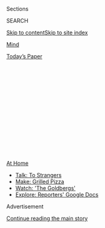 <div id="app">

<div>

<div>

<div>

<div class="NYTAppHideMasthead css-1q2w90k e1suatyy0">

<div class="section css-ui9rw0 e1suatyy2">

<div class="css-eph4ug er09x8g0">

<div class="css-6n7j50">

</div>

<span class="css-1dv1kvn">Sections</span>

<div class="css-10488qs">

<span class="css-1dv1kvn">SEARCH</span>

</div>

[Skip to content](#site-content)[Skip to site
index](#site-index)

</div>

<div id="masthead-section-label" class="css-1wr3we4 eaxe0e00">

[Mind](https://www.nytimes.com/section/well/mind)

</div>

<div class="css-10698na e1huz5gh0">

</div>

</div>

<div id="masthead-bar-one" class="section hasLinks css-15hmgas e1csuq9d3">

<div class="css-uqyvli e1csuq9d0">

</div>

<div class="css-1uqjmks e1csuq9d1">

</div>

<div class="css-9e9ivx">

[](https://myaccount.nytimes.com/auth/login?response_type=cookie&client_id=vi)

</div>

<div class="css-1bvtpon e1csuq9d2">

[Today’s
Paper](https://www.nytimes.com/section/todayspaper)

</div>

</div>

</div>

</div>

<div data-aria-hidden="false">

<div id="site-content" data-role="main">

<div>

<div class="css-1aor85t" style="opacity:0.000000001;z-index:-1;visibility:hidden">

<div class="css-1hqnpie">

<div class="css-epjblv">

<span class="css-17xtcya">[Mind](/section/well/mind)</span><span class="css-x15j1o">|</span><span class="css-fwqvlz">Pandemic
Loneliness in Late
Life</span>

</div>

<div class="css-k008qs">

<div class="css-1iwv8en">

<span class="css-18z7m18"></span>

<div>

</div>

</div>

<span class="css-1n6z4y">https://nyti.ms/2X7URdu</span>

<div class="css-1705lsu">

<div class="css-4xjgmj">

<div class="css-4skfbu" data-role="toolbar" data-aria-label="Social Media Share buttons, Save button, and Comments Panel with current comment count" data-testid="share-tools">

  - 
  - 
  - 
  - 
    
    <div class="css-6n7j50">
    
    </div>

  - 
  - 

</div>

</div>

</div>

</div>

</div>

</div>

<div id="NYT_TOP_BANNER_REGION" class="css-13pd83m">

<div>

<div id="maps-athome-menu" class="section interactive-content interactive-size-medium css-1edisqu">

<div class="css-17ih8de interactive-body">

<div class="at-home-nav__innerContainer">

<div class="at-home-nav__title">

[At
Home](https://www.nytimes.com/spotlight/at-home?action=click&pgtype=Article&state=default&region=TOP_BANNER&context=at_home_menu)

</div>

  - [Talk: To
    Strangers](https://www.nytimes.com/2020/08/03/well/family/the-benefits-of-talking-to-strangers.html?action=click&pgtype=Article&state=default&region=TOP_BANNER&context=at_home_menu)
  - [Make: Grilled
    Pizza](https://www.nytimes.com/2020/08/01/at-home/coronavirus-make-pizza-on-a-grill.html?action=click&pgtype=Article&state=default&region=TOP_BANNER&context=at_home_menu)
  - [Watch: 'The
    Goldbergs'](https://www.nytimes.com/2020/07/31/arts/television/goldbergs-abc-stream.html?action=click&pgtype=Article&state=default&region=TOP_BANNER&context=at_home_menu)
  - [Explore: Reporters' Google
    Docs](https://www.nytimes.com/interactive/2020/at-home/even-more-reporters-editors-diaries-lists-recommendations.html?action=click&pgtype=Article&state=default&region=TOP_BANNER&context=at_home_menu)

</div>

</div>

</div>

</div>

</div>

<div id="top-wrapper" class="css-1sy8kpn">

<div id="top-slug" class="css-l9onyx">

Advertisement

</div>

[Continue reading the main
story](#after-top)

<div class="ad top-wrapper" style="text-align:center;height:100%;display:block;min-height:250px">

<div id="top" class="place-ad" data-position="top" data-size-key="top">

</div>

</div>

<div id="after-top">

</div>

</div>

<div>

<div id="sponsor-wrapper" class="css-1hyfx7x">

<div id="sponsor-slug" class="css-19vbshk">

Supported by

</div>

[Continue reading the main
story](#after-sponsor)

<div id="sponsor" class="ad sponsor-wrapper" style="text-align:center;height:100%;display:block">

</div>

<div id="after-sponsor">

</div>

</div>

<div class="css-186x18t">

Living with Cancer

</div>

<div class="css-1vkm6nb ehdk2mb0">

# Pandemic Loneliness in Late Life

</div>

Many seniors comply with the physical distancing and stay-at-home
orders, even as we understand that social isolation generates the lethal
byproducts of
loneliness.

<div class="css-79elbk" data-testid="photoviewer-wrapper">

<div class="css-z3e15g" data-testid="photoviewer-wrapper-hidden">

</div>

<div class="css-1a48zt4 ehw59r15" data-testid="photoviewer-children">

![<span class="css-cnj6d5 e1z0qqy90" itemprop="copyrightHolder"><span class="css-1ly73wi e1tej78p0">Credit...</span><span><span>Furze
Chan</span></span></span>](https://static01.nyt.com/images/2020/07/22/multimedia/00well-loneliness/00well-loneliness-articleLarge.jpg?quality=75&auto=webp&disable=upscale)

</div>

</div>

<div class="css-18e8msd">

<div class="css-vp77d3 epjyd6m0">

<div class="css-1baulvz">

By <span class="css-1baulvz last-byline" itemprop="name">Susan
Gubar</span>

</div>

</div>

  - July 30,
    2020

  - 
    
    <div class="css-4xjgmj">
    
    <div class="css-d8bdto" data-role="toolbar" data-aria-label="Social Media Share buttons, Save button, and Comments Panel with current comment count" data-testid="share-tools">
    
      - 
      - 
      - 
      - 
        
        <div class="css-6n7j50">
        
        </div>
    
      - 
      - 
    
    </div>
    
    </div>

</div>

</div>

<div class="section meteredContent css-1r7ky0e" name="articleBody" itemprop="articleBody">

<div class="css-1fanzo5 StoryBodyCompanionColumn">

<div class="css-53u6y8">

By the end of June, when my husband landed in the hospital, its
administrators had begun allowing one visitor per patient, much to my
relief. At 92, Don had fallen and fractured a hip. He would need an
operation and then rehab in a facility that responded to the ongoing
coronavirus by extending its ban on all visitors. This last prospect
filled me with dread.

A month earlier, Don’s sister, Mary, had fallen in Chicago and her four
daughters — scattered across the States — promptly got into their cars
to help her through the subsequent ordeal. But they spent their visits
outside a window, displaying the baked goods and flowers they would
deliver to a receptionist, miming acts of affection.

The pandemic has made isolates of the elderly. We have all read ghastly
stories about [coronavirus patients dying
alone](https://www.cnn.com/2020/03/29/world/funerals-dying-alone-coronavirus/index.html).
(I can barely wrap my mind around such a forlorn fate.) Aware that the
Covid-19 [mortality rate among the
elderly](https://www.statnews.com/2020/03/30/what-explains-coronavirus-lethality-for-elderly/)
is much higher than that of the young, many seniors comply with the
physical distancing and stay-at-home orders, even as we understand that
social isolation generates the lethal byproducts of loneliness —
depression, food and sleep disorders, anxiety, substance abuse,
self-harm — particularly for those who do not have family, friends or
neighbors to help with grocery and pharmacy runs as well as daily
communication.

Several years ago, when Don had gone through a stint in rehab for a torn
knee tendon, I understood the importance of daily contact. The second
bed in the room was empty and I could stay from 8 a.m. till 8 p.m. If he
was in pain, I could run to the nurses’ station; if he needed a warm
sweater, I could fetch one. Most of the time, I simply commiserated,
knitted and *kibitzed* to bolster his spirits.

</div>

</div>

<div class="css-1fanzo5 StoryBodyCompanionColumn">

<div class="css-53u6y8">

After that accident, we had moved to a ground-floor apartment so neither
of us would have to climb stairs. Yet even so, in his current
immobilized state, Don would not be safe at home. I therefore spent the
three days we had together in the hospital scheming to alleviate the
misery of our pending two- or three-week separation.

Virtual visits were one obvious solution; however, they pose a problem
for older people who may be technologically challenged. Don did own an
iPad; however, he had no idea how to FaceTime. We practiced in his
hospital room. There would be a landline next to his bed in rehab. Would
these two ways of chatting see us through?

It turned out that they provided anemic substitutes for the intimacy I
longed for. As is often the case in times of misfortune, troubles piled
up. When Don entered rehab, I suffered a bowel obstruction (resulting
from umpteen abdominal operations for ovarian cancer). As I fasted and
hydrated and focused on staying out of the hospital, I was reassured by
seeing his face or hearing his voice, but both phone and FaceTime
sessions precluded the tactile comfort of touch while accentuating the
distance between us. I could see only his head — if he managed to hold
the screen up properly — not his surroundings; I could hear his voice —
not see his body. Tethered to our separate devices, we could express but
not assuage the helplessness we felt at not being able to solace each
other.

In “[The Lonely
City,](https://www.nytimes.com/2016/03/20/books/review/the-lonely-city-by-olivia-laing.html)”
** a study of visual artists from Edward Hopper to Andy Warhol, Olivia
Laing characterizes loneliness as “a state of lack,” in which one
urgently *needs* to be loved, touched, held. This feeling of deficiency
can be accompanied by “hypervigilance” about social threats — especially
in those who feel shamed and unsafe because they are stigmatized for
their looks or disabilities, their race or religion or sexual
orientation. If lonely people arm themselves with expectations of
rudeness and rejection from what they perceive to be an increasingly
negative world, they grow more isolated, suspicious and withdrawn.
Accretive, “loneliness grows … like a mould or fur, a prophylactic that
inhibits contact, no matter how badly contact is desired.”

Before the epidemic, of course, many seniors found that physical or
cognitive problems, hearing or vision losses could make them feel shamed
or unsafe and thus contributed to their isolation. In late life, Don and
I certainly realized that apprehension about leaving home — because
getting out into the world is difficult and risks accidents — inhibited
our socializing.

</div>

</div>

<div class="css-1fanzo5 StoryBodyCompanionColumn">

<div class="css-53u6y8">

For many elderly people, it seems that [late-onset
agoraphobia](https://ajp.psychiatryonline.org/doi/10.1176/appi.ajp.2013.12091235)
has been aggravated by the coronavirus, which makes the social world an
even less hospitable place requiring hypervigilance about face-to-face
interactions. Quarantined for some five months, many oldsters feel more
isolated, suspicious and withdrawn or, worse, in danger of vanishing.
Fear of contagion has turned us into prisoners under house arrest.

About one week into my separation from Don, Lester Holt (one of my
personal heroes) had a story on the nightly news about a woman who
managed to hug her husband in an Alzheimer’s facility by [signing up to
become a dishwasher](https://www.facebook.com/watch/?v=669777473751880)
in it. “Love does always find a way,” Mr. Holt said. I wept at my
inadequacy, for I could not find a way. In the midst of this meltdown, I
doubted that Don and I would ever see our grandchildren in person again.

At less miserable moments, I wonder if widespread isolation will help
more of us cultivate empathy for those, old and young, whose loneliness
derives from irrational and alienating stigmas. But rattling around the
empty apartment, I discover that I cannot do what Don and I used to do
together: listen to music, eat or sleep. My condition is the obverse of
the solitude I have cultivated and prized throughout my adult life.

Only my study serves as a refuge as I sit at my laptop — the landline
and cellphone close at hand — with a bitter foretaste of bereavement in
my mouth. We do what we can to stay united apart, alone together.

*Susan Gubar, who has been dealing with ovarian cancer since 2008, is
distinguished emerita professor of English at Indiana University. Her
latest book is “*[*Late-Life
Love*](https://www.nytimes.com/2018/12/28/books/review/susan-gubar-late-life-love.html?module=inline)*.”*

</div>

</div>

<div>

</div>

</div>

<div>

</div>

<div>

</div>

<div>

</div>

<div>

<div id="bottom-wrapper" class="css-1ede5it">

<div id="bottom-slug" class="css-l9onyx">

Advertisement

</div>

[Continue reading the main
story](#after-bottom)

<div id="bottom" class="ad bottom-wrapper" style="text-align:center;height:100%;display:block;min-height:90px">

</div>

<div id="after-bottom">

</div>

</div>

</div>

</div>

</div>

## Site Index

<div>

</div>

## Site Information Navigation

  - [© <span>2020</span> <span>The New York Times
    Company</span>](https://help.nytimes.com/hc/en-us/articles/115014792127-Copyright-notice)

<!-- end list -->

  - [NYTCo](https://www.nytco.com/)
  - [Contact
    Us](https://help.nytimes.com/hc/en-us/articles/115015385887-Contact-Us)
  - [Work with us](https://www.nytco.com/careers/)
  - [Advertise](https://nytmediakit.com/)
  - [T Brand Studio](http://www.tbrandstudio.com/)
  - [Your Ad
    Choices](https://www.nytimes.com/privacy/cookie-policy#how-do-i-manage-trackers)
  - [Privacy](https://www.nytimes.com/privacy)
  - [Terms of
    Service](https://help.nytimes.com/hc/en-us/articles/115014893428-Terms-of-service)
  - [Terms of
    Sale](https://help.nytimes.com/hc/en-us/articles/115014893968-Terms-of-sale)
  - [Site
    Map](https://spiderbites.nytimes.com)
  - [Help](https://help.nytimes.com/hc/en-us)
  - [Subscriptions](https://www.nytimes.com/subscription?campaignId=37WXW)

</div>

</div>

</div>

</div>
